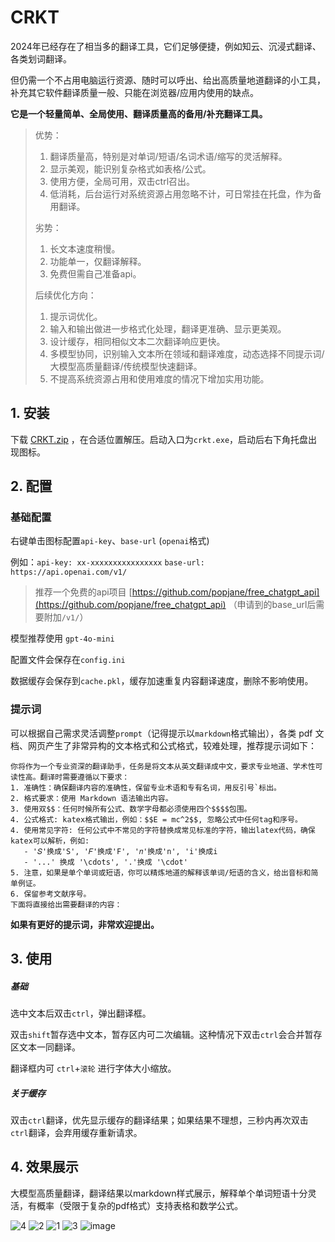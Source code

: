 # CRKT

2024年已经存在了相当多的翻译工具，它们足够便捷，例如知云、沉浸式翻译、各类划词翻译。

但仍需一个不占用电脑运行资源、随时可以呼出、给出高质量地道翻译的小工具，补充其它软件翻译质量一般、只能在浏览器/应用内使用的缺点。

**它是一个轻量简单、全局使用、翻译质量高的备用/补充翻译工具。**

> 优势：
> 1. 翻译质量高，特别是对单词/短语/名词术语/缩写的灵活解释。
> 2. 显示美观，能识别复杂格式如表格/公式。
> 3. 使用方便，全局可用，双击ctrl召出。
> 4. 低消耗，后台运行对系统资源占用忽略不计，可日常挂在托盘，作为备用翻译。
> 
> 劣势：
> 1. 长文本速度稍慢。
> 2. 功能单一，仅翻译解释。
> 3. 免费但需自己准备api。
>
> 后续优化方向：
> 1. 提示词优化。
> 2. 输入和输出做进一步格式化处理，翻译更准确、显示更美观。
> 3. 设计缓存，相同相似文本二次翻译响应更快。
> 4. 多模型协同，识别输入文本所在领域和翻译难度，动态选择不同提示词/大模型高质量翻译/传统模型快速翻译。
> 5. 不提高系统资源占用和使用难度的情况下增加实用功能。

## 1. 安装

下载 [CRKT.zip](https://github.com/churuikai/CRKT/releases) ，在合适位置解压。启动入口为`crkt.exe`，启动后右下角托盘出现图标。

## 2. 配置

### 基础配置

右键单击图标配置`api-key`、`base-url` (`openai`格式)

例如：`api-key: xx-xxxxxxxxxxxxxxxx`   `base-url: https://api.openai.com/v1/` 

> 推荐一个免费的api项目 [https://github.com/popjane/free_chatgpt_api](https://github.com/popjane/free_chatgpt_api) （申请到的base_url后需要附加`/v1/`）

模型推荐使用 `gpt-4o-mini`

配置文件会保存在`config.ini`

数据缓存会保存到`cache.pkl`，缓存加速重复内容翻译速度，删除不影响使用。

### 提示词

可以根据自己需求灵活调整`prompt`（记得提示以`markdown`格式输出），各类 pdf 文档、网页产生了非常异构的文本格式和公式格式，较难处理，推荐提示词如下：
```
你将作为一个专业资深的翻译助手，任务是将文本从英文翻译成中文，要求专业地道、学术性可读性高。翻译时需要遵循以下要求：
1. 准确性：确保翻译内容的准确性，保留专业术语和专有名词，用反引号`标出。
2. 格式要求：使用 Markdown 语法输出内容。
3. 使用双$$：任何时候所有公式、数学字母都必须使用四个$$$$包围。
4. 公式格式: katex格式输出，例如：$$E = mc^2$$, 忽略公式中任何tag和序号。
4. 使用常见字符: 任何公式中不常见的字符替换成常见标准的字符，输出latex代码，确保katex可以解析，例如:
   - '𝑆'换成'S', '𝐹'换成'F', '𝑛'换成'n', 'i'换成i
   - '...' 换成 '\cdots', '.'换成 '\cdot'
5. 注意，如果是单个单词或短语，你可以精炼地道的解释该单词/短语的含义，给出音标和简单例证。
6. 保留参考文献序号。
下面将直接给出需要翻译的内容：
```

**如果有更好的提示词，非常欢迎提出。**

## 3. 使用

##### 基础

选中文本后双击`ctrl`，弹出翻译框。

双击`shift`暂存选中文本，暂存区内可二次编辑。这种情况下双击`ctrl`会合并暂存区文本一同翻译。

翻译框内可 `ctrl`+`滚轮` 进行字体大小缩放。

##### 关于缓存

双击`ctrl`翻译，优先显示缓存的翻译结果；如果结果不理想，三秒内再次双击`ctrl`翻译，会弃用缓存重新请求。

## 4. 效果展示

大模型高质量翻译，翻译结果以markdown样式展示，解释单个单词短语十分灵活，有概率（受限于复杂的pdf格式）支持表格和数学公式。

![4](https://github.com/user-attachments/assets/4726d3ab-edff-45ac-970f-b081c4d63d88)
![2](https://github.com/user-attachments/assets/82c5fc45-d018-4299-8bf7-602e7437c6cb)
![1](https://github.com/user-attachments/assets/88a319b0-0f65-427d-b7ab-9fdb388e5eaa)
![3](https://github.com/user-attachments/assets/99cc16c9-3287-435d-9994-536b94771876)
![image](https://github.com/user-attachments/assets/65cac8e0-84a5-4fc9-8edf-26de9d04456f)


